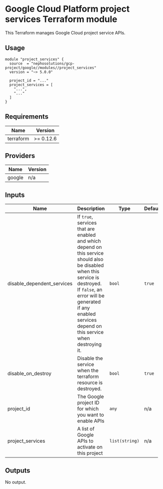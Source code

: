 # Google Cloud Platform project services Terraform module

This Terraform manages Google Cloud project service APIs.

## Usage

```hcl
module "project_services" {
  source  = "nephosolutions/gcp-project/google//modules//project_services"
  version = "~> 5.0.0"

  project_id = "..."
  project_services = [
    "...",
    "..."
  ]
}
```

<!-- BEGINNING OF PRE-COMMIT-TERRAFORM DOCS HOOK -->
## Requirements

| Name | Version |
|------|---------|
| terraform | >= 0.12.6 |

## Providers

| Name | Version |
|------|---------|
| google | n/a |

## Inputs

| Name | Description | Type | Default | Required |
|------|-------------|------|---------|:--------:|
| disable\_dependent\_services | If `true`, services that are enabled and which depend on this service should also be disabled when this service is destroyed. If `false`, an error will be generated if any enabled services depend on this service when destroying it. | `bool` | `true` | no |
| disable\_on\_destroy | Disable the service when the terraform resource is destroyed. | `bool` | `true` | no |
| project\_id | The Google project ID for which you want to enable APIs | `any` | n/a | yes |
| project\_services | A list of Google APIs to activate on this project | `list(string)` | n/a | yes |

## Outputs

No output.

<!-- END OF PRE-COMMIT-TERRAFORM DOCS HOOK -->
